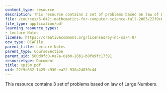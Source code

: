 ```yaml
---
content_type: resource
description: This resource contains 3 set of problems based on law of Large Numbers.
file: /courses/6-042j-mathematics-for-computer-science-fall-2005/22f9c6321425c930ea22938a24839c44_cp15m.pdf
file_type: application/pdf
learning_resource_types:
- Lecture Notes
license: https://creativecommons.org/licenses/by-nc-sa/4.0/
ocw_type: OCWFile
parent_title: Lecture Notes
parent_type: CourseSection
parent_uid: 560d0fc0-0a7a-0ab0-26b1-b8fe9fc17391
resourcetype: Document
title: cp15m.pdf
uid: 22f9c632-1425-c930-ea22-938a24839c44
---
```

This resource contains 3 set of problems based on law of Large Numbers.